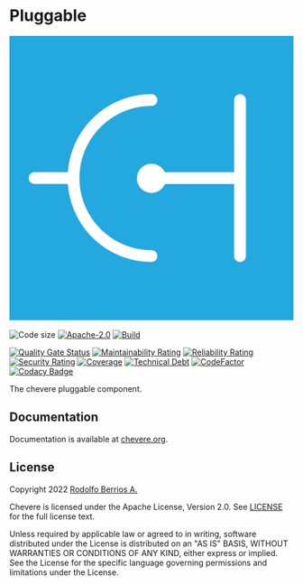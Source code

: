 # Pluggable

![Chevere](LOGO.svg)

![Code size](https://img.shields.io/github/languages/code-size/chevere/pluggable?style=flat-square) [![Apache-2.0](https://img.shields.io/github/license/chevere/pluggable?style=flat-square)](LICENSE) [![Build](https://img.shields.io/github/workflow/status/chevere/pluggable/Test?style=flat-square)](https://github.com/chevere/pluggable/actions)

[![Quality Gate Status](https://sonarcloud.io/api/project_badges/measure?project=chevere_pluggable&metric=alert_status)](https://sonarcloud.io/dashboard?id=chevere_pluggable) [![Maintainability Rating](https://sonarcloud.io/api/project_badges/measure?project=chevere_pluggable&metric=sqale_rating)](https://sonarcloud.io/dashboard?id=chevere_pluggable) [![Reliability Rating](https://sonarcloud.io/api/project_badges/measure?project=chevere_pluggable&metric=reliability_rating)](https://sonarcloud.io/dashboard?id=chevere_pluggable) [![Security Rating](https://sonarcloud.io/api/project_badges/measure?project=chevere_pluggable&metric=security_rating)](https://sonarcloud.io/dashboard?id=chevere_pluggable) [![Coverage](https://sonarcloud.io/api/project_badges/measure?project=chevere_pluggable&metric=coverage)](https://sonarcloud.io/dashboard?id=chevere_pluggable) [![Technical Debt](https://sonarcloud.io/api/project_badges/measure?project=chevere_pluggable&metric=sqale_index)](https://sonarcloud.io/dashboard?id=chevere_pluggable) [![CodeFactor](https://www.codefactor.io/repository/github/chevere/pluggable/badge)](https://www.codefactor.io/repository/github/chevere/pluggable) [![Codacy Badge](https://app.codacy.com/project/badge/Grade/2cea4cc5b575498984a49b6891df1052)](https://www.codacy.com/gh/chevere/pluggable/dashboard)

The chevere pluggable component.

## Documentation

Documentation is available at [chevere.org](https://chevere.org/).

## License

Copyright 2022 [Rodolfo Berrios A.](https://rodolfoberrios.com/)

Chevere is licensed under the Apache License, Version 2.0. See [LICENSE](LICENSE) for the full license text.

Unless required by applicable law or agreed to in writing, software distributed under the License is distributed on an "AS IS" BASIS, WITHOUT WARRANTIES OR CONDITIONS OF ANY KIND, either express or implied. See the License for the specific language governing permissions and limitations under the License.
